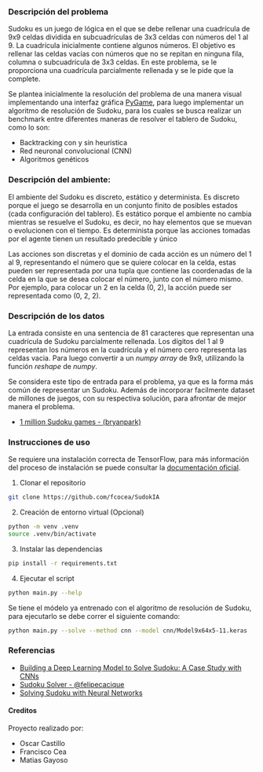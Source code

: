 ### Descripción del problema
Sudoku es un juego de lógica en el que se debe rellenar una cuadrícula de 9x9 celdas dividida en subcuadrículas de 3x3 celdas con números del 1 al 9. La cuadrícula inicialmente contiene algunos números. El objetivo es rellenar las celdas vacías con números que no se repitan en ninguna fila, columna o subcuadrícula de 3x3 celdas. En este problema, se le proporciona una cuadrícula parcialmente rellenada y se le pide que la complete.

Se plantea inicialmente la resolución del problema de una manera visual implementando una interfaz gráfica [PyGame](https://www.pygame.org/docs/), para luego implementar un algoritmo de resolución de Sudoku, para los cuales se busca realizar un benchmark entre diferentes maneras de resolver el tablero de Sudoku, como lo son:
- Backtracking con y sin heuristica
- Red neuronal convolucional (CNN)
- Algoritmos genéticos

### Descripción del ambiente:
El ambiente del Sudoku es discreto, estático y determinista. Es discreto porque el juego se desarrolla en un conjunto finito de posibles estados (cada configuración del tablero). Es estático porque el ambiente no cambia mientras se resuelve el Sudoku, es decir, no hay elementos que se muevan o evolucionen con el tiempo. Es determinista porque las acciones tomadas por el agente tienen un resultado predecible y único

Las acciones son discretas y el dominio de cada acción es un número del 1 al 9, representando el número que se quiere colocar en la celda, estas pueden ser representada por una tupla que contiene las coordenadas de la celda en la que se desea colocar el número, junto con el número mismo. Por ejemplo, para colocar un 2 en la celda (0, 2), la acción puede ser representada como (0, 2, 2).
### Descripción de los datos
La entrada consiste en una sentencia de 81 caracteres que representan una cuadrícula de Sudoku parcialmente rellenada. Los dígitos del 1 al 9 representan los números en la cuadrícula y el número cero representa las celdas vacia. Para luego convertir a un *numpy array* de 9x9, utilizando la función *reshape* de *numpy*.

Se considera este tipo de entrada para el problema, ya que es la forma más común de representar un Sudoku. Además de incorporar facilmente
dataset de millones de juegos, con su respectiva solución, para afrontar de mejor manera el problema.
- [1 million Sudoku games - (bryanpark)](https://www.kaggle.com/datasets/bryanpark/sudoku)

### Instrucciones de uso

Se requiere una instalación correcta de TensorFlow, para más información del proceso de instalación se puede consultar la [documentación oficial](https://www.tensorflow.org/install/pip).
1. Clonar el repositorio
```bash
git clone https://github.com/fcocea/SudokIA
```
2. Creación de entorno virtual (Opcional)
```bash
python -m venv .venv
source .venv/bin/activate
```

3. Instalar las dependencias
```bash
pip install -r requirements.txt
```

4. Ejecutar el script
```bash
python main.py --help
```

Se tiene el módelo ya entrenado con el algoritmo de resolución de Sudoku, para ejecutarlo se debe correr el siguiente comando:
```bash
python main.py --solve --method cnn --model cnn/Model9x64x5-11.keras
```

### Referencias
- [Building a Deep Learning Model to Solve Sudoku: A Case Study with CNNs](https://www.linkedin.com/pulse/building-deep-learning-model-solve-sudoku-case-study-withcnns-yu/)
- [Sudoku Solver - @felipecacique](https://github.com/felipecacique/SudokuSolver)
- [Solving Sudoku with Neural Networks](https://cs230.stanford.edu/files_winter_2018/projects/6939771.pdf)

#### Creditos
Proyecto realizado por:
- Oscar Castillo
- Francisco Cea
- Matias Gayoso    